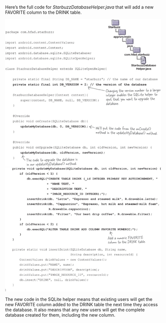 Here’s the full code for *StarbuzzDatabaseHelper.java* that will add a new FAVORITE column to the DRINK table. 

![](.guides/img/49.png)
![](.guides/img/50.png)

The new code in the SQLite helper means that existing users will get the new FAVORITE column added to the DRINK table the next time they access the database. It also means that any new users will get the complete database created for them, including the new column.
